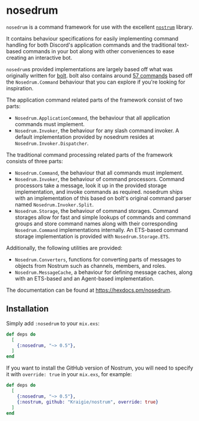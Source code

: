 # nosedrum

`nosedrum` is a command framework for use with the excellent
[`nostrum`](https://github.com/Kraigie/nostrum) library.

It contains behaviour specifications for easily implementing command handling
for both Discord's application commands and the traditional text-based
commands in your bot along with other conveniences to ease creating an
interactive bot.

`nosedrum`s provided implementations are largely based off what was originally
written for [bolt](https://github.com/jchristgit/bolt). bolt also contains
around [57
commands](https://github.com/jchristgit/bolt/tree/master/lib/bolt/cogs) based
off the `Nosedrum.Command` behaviour that you can explore if you're looking
for inspiration.

The application command related parts of the framework consist of two parts:
- `Nosedrum.ApplicationCommand`, the behaviour that all application commands
  must implement.
- `Nosedrum.Invoker`, the behaviour for any slash command invoker. A default
  implementation provided by nosedrum resides at `Nosedrum.Invoker.Dispatcher`.

The traditional command processing related parts of the framework consists of
three parts:
- `Nosedrum.Command`, the behaviour that all commands must implement.
- `Nosedrum.Invoker`, the behaviour of command processors. Command processors
  take a message, look it up in the provided storage implementation,
  and invoke commands as required. nosedrum ships with an implementation of
  this based on bolt's original command parser named `Nosedrum.Invoker.Split`.
- `Nosedrum.Storage`, the behaviour of command storages. Command storages
  allow for fast and simple lookups of commands and command groups and store
  command names along with their corresponding `Nosedrum.Command`
  implementations internally. An ETS-based command storage implementation is
  provided with `Nosedrum.Storage.ETS`.

Additionally, the following utilities are provided:
- `Nosedrum.Converters`, functions for converting parts of messages to objects
  from Nostrum such as channels, members, and roles.
- `Nosedrum.MessageCache`, a behaviour for defining message caches, along with
  an ETS-based and an Agent-based implementation.

The documentation can be found at https://hexdocs.pm/nosedrum.

## Installation
Simply add `:nosedrum` to your `mix.exs`:

```elixir
def deps do
  [
    {:nosedrum, "~> 0.5"},
  ]
end
```

If you want to install the GitHub version of Nostrum, you will need to specify
it with `override: true` in your `mix.exs`, for example:
```elixir
def deps do
  [
    {:nosedrum, "~> 0.5"},
    {:nostrum, github: "Kraigie/nostrum", override: true}
  ]
end
```


<!-- vim: set textwidth=80 sw=2 ts=2: -->
